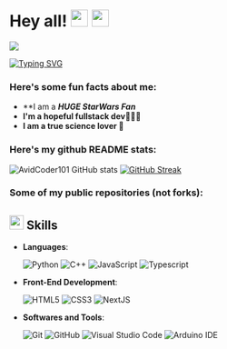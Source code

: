 # Hey all! <img src= "https://media2.giphy.com/media/Lm5hxmmI6ucOQGfjKj/giphy.gif?cid=6c09b952o9xti0m387z597k2xqipch3qmqjydym98oef87ve&rid=giphy.gif&ct=s" width= "30" height= "30"> <img src= "https://media.tenor.com/images/2adfe94e69139f3e22623b61d375a7a7/tenor.gif" width= "30" height= "30">

<img src="https://profile-counter.glitch.me/SirCraft007/count.svg">

[![Typing SVG](https://readme-typing-svg.herokuapp.com?font=Time+New+Roman&color=cyan&size=25&center=true&vCenter=true&width=600&height=100&lines=Self-taught+Front-End+Developer;++;Computer+Science+Student,;Active+Learner/Researcher,;Love+to+learn+new+stuffs..<3)](https://git.io/typing-svg)
<h3> Here's some fun facts about me: </h3>

- **I am a ***HUGE StarWars Fan***
-  **I'm a hopeful fullstack dev👩🏻‍💻**
-  **I am a true science lover 🔬**

### Here's my github README stats:

![AvidCoder101 GitHub stats](https://github-readme-stats-git-masterrstaa-rickstaa.vercel.app/api?username=SirCraft007&&show_icons=true&theme=dark) 
[![GitHub Streak](https://github-readme-streak-stats.herokuapp.com/?user=SirCraft007&theme=dark)](https://git.io/streak-stats) 


### Some of my public repositories (not forks):


## <img src="https://media2.giphy.com/media/QssGEmpkyEOhBCb7e1/giphy.gif?cid=ecf05e47a0n3gi1bfqntqmob8g9aid1oyj2wr3ds3mg700bl&rid=giphy.gif" width ="25"><b> Skills</b>

- **Languages**:

  ![Python](https://img.shields.io/badge/Python%20-%2314354C.svg?style=for-the-badge&logo=python&logoColor=white)
  ![C++](https://img.shields.io/badge/C++%20-%2300599C.svg?style=for-the-badge&logo=c%2B%2B&logoColor=white)
  ![JavaScript](https://img.shields.io/badge/JavaScript%20-%23F7DF1E.svg?style=for-the-badge&logo=javascript&logoColor=black)
  ![Typescript](https://img.shields.io/badge/-TypeScript-white?style=for-the-badge&logo=typescript)

- **Front-End Development**:

  ![HTML5](https://img.shields.io/badge/HTML5%20-%23E34F26.svg?style=for-the-badge&logo=html5&logoColor=white)
  ![CSS3](https://img.shields.io/badge/CSS%20-%231572B6.svg?style=for-the-badge&logo=css3&logoColor=white)
  ![NextJS](https://img.shields.io/badge/-NextJS-black?style=for-the-badge&logo=Next.js)

- **Softwares and Tools**:
  
  ![Git](https://img.shields.io/badge/git-%23F05033.svg?style=for-the-badge&logo=git&logoColor=white)
  ![GitHub](https://img.shields.io/badge/github-%23121011.svg?style=for-the-badge&logo=github&logoColor=white)
  ![Visual Studio Code](https://img.shields.io/badge/Visual%20Studio%20Code-0078d7.svg?style=for-the-badge&logo=visual-studio-code&logoColor=white)
  ![Arduino IDE](https://img.shields.io/badge/Arduino_IDE-white?style=for-the-badge&logo=arduino&logoColor=%2300878F)


  
